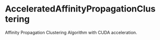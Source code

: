 # AcceleratedAffinityPropagationClustering
 Affinity Propagation Clustering Algorithm with CUDA acceleration.

